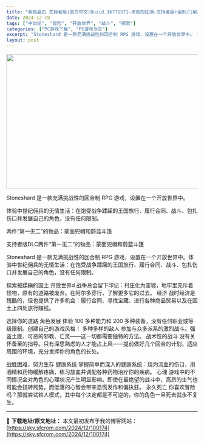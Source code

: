 ```yaml
---
title: "紫色晶石 支持者版|官方中文|Build.16771571-来临的狂潮-支持者版+全DLC|解压即撸|"
date: 2024-12-19
tags: ["中世纪", "冒险", "开放世界", "战斗", "探索"]
categories: ["PC游戏下载", "PC游戏专区"]
excerpt: "Stoneshard 是一款充满挑战性的回合制 RPG 游戏，设置在一个开放世界中。 体验中世纪佣兵的无情生活：在饱受战争蹂躏的王国旅行、履行合同、战斗、包扎伤口并发展自己的角色，没有任何限制。 两件“第一无二”的物品：蒙面兜帽和蔚蓝斗篷 支持者版DLC两件“第一无二”的物品：蒙面兜帽和蔚蓝斗篷 S&hellip;"
layout: post
---
```


<img class="aligncenter size-full wp-image-100152" src="https://sky.sfcrom.com/wp-content/uploads/2024/12/2024121907164877.webp" alt="" width="616" height="353" />

Stoneshard 是一款充满挑战性的回合制 RPG 游戏，设置在一个开放世界中。

体验中世纪佣兵的无情生活：在饱受战争蹂躏的王国旅行、履行合同、战斗、包扎伤口并发展自己的角色，没有任何限制。

两件“第一无二”的物品：蒙面兜帽和蔚蓝斗篷

支持者版DLC两件“第一无二”的物品：蒙面兜帽和蔚蓝斗篷

Stoneshard 是一款充满挑战性的回合制 RPG 游戏，设置在一个开放世界中。体验中世纪佣兵的无情生活：在饱受战争蹂躏的王国旅行、履行合同、战斗、包扎伤口并发展自己的角色，没有任何限制。

探索被蹂躏的国土
开放世界d
战争总会留下印记：村庄化为废墟，地牢里充斥着怪物，原有的道路被废弃。在阿尔多穿行，了解更多它的过去。
经济
战时经济是残酷的，但也提供了许多机会：履行合同、寻找宝藏、进行各种商品贸易以及在国土上四处旅行赚钱。

选择你的道路
角色发展
体验 100 多种能力和 200 多种装备，没有任何职业或等级限制。创建自己的游戏风格！
多种多样的敌人
参加与众多派系的激烈战斗。强盗土匪、可恶的邪教、亡灵——这一切都需要独特的方法。
战术性的战斗
没有关怀备至的指导。只有深思熟虑的人才能占上风——提前做好几个回合的计划，适应周围的环境，充分发挥你的角色的长处。

战胜困难，努力生存
健康系统
掌握简单而深入的健康系统：烧灼流血的伤口，用酒精和药物缓解疼痛，练习放血并调配各种药物治疗你的疾病。
心理
游戏中的不同情况会对角色的心理状况产生明显影响。即使在最绝望的战斗中，高昂的士气也可能会扭转局势，而低落的心智会带来恐慌发作和偏执狂。
永久死亡
你喜欢冒险吗？那就尝试铁人模式，其中每个决定都是不可逆的，你的角色一旦死去就永不复生。

---
📖 **下载地址/原文地址：** 本文最初发布于我的博客网站：[https://sky.sfcrom.com/2024/12/100174](https://sky.sfcrom.com/2024/12/100174)
